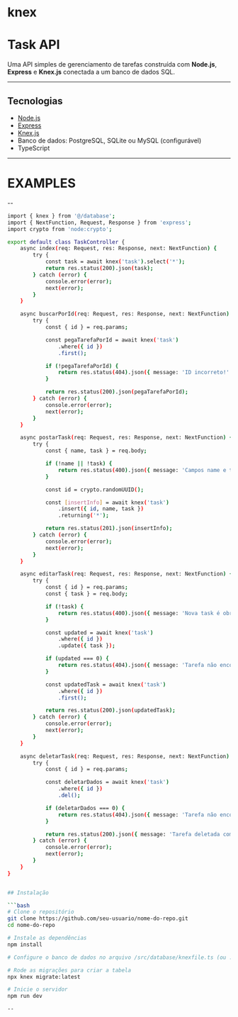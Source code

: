 # knex
# Task API

Uma API simples de gerenciamento de tarefas construída com **Node.js**, **Express** e **Knex.js** conectada a um banco de dados SQL.

---

## Tecnologias

- [Node.js](https://nodejs.org/)
- [Express](https://expressjs.com/)
- [Knex.js](https://knexjs.org/)
- Banco de dados: PostgreSQL, SQLite ou MySQL (configurável)
- TypeScript

---

# EXAMPLES

--
```bash
import { knex } from '@/database';
import { NextFunction, Request, Response } from 'express';
import crypto from 'node:crypto';

export default class TaskController {
    async index(req: Request, res: Response, next: NextFunction) {
        try {
            const task = await knex('task').select('*');
            return res.status(200).json(task);
        } catch (error) {
            console.error(error);
            next(error);
        }
    }

    async buscarPorId(req: Request, res: Response, next: NextFunction) {
        try {
            const { id } = req.params;

            const pegaTarefaPorId = await knex('task')
                .where({ id })
                .first();

            if (!pegaTarefaPorId) {
                return res.status(404).json({ message: 'ID incorreto!' });
            }

            return res.status(200).json(pegaTarefaPorId);
        } catch (error) {
            console.error(error);
            next(error);
        }
    }

    async postarTask(req: Request, res: Response, next: NextFunction) {
        try {
            const { name, task } = req.body;

            if (!name || !task) {
                return res.status(400).json({ message: 'Campos name e task são obrigatórios' });
            }

            const id = crypto.randomUUID();

            const [insertInfo] = await knex('task')
                .insert({ id, name, task })
                .returning('*');

            return res.status(201).json(insertInfo);
        } catch (error) {
            console.error(error);
            next(error);
        }
    }

    async editarTask(req: Request, res: Response, next: NextFunction) {
        try {
            const { id } = req.params;
            const { task } = req.body;

            if (!task) {
                return res.status(400).json({ message: 'Nova task é obrigatória' });
            }

            const updated = await knex('task')
                .where({ id })
                .update({ task });

            if (updated === 0) {
                return res.status(404).json({ message: 'Tarefa não encontrada' });
            }

            const updatedTask = await knex('task')
                .where({ id })
                .first();

            return res.status(200).json(updatedTask);
        } catch (error) {
            console.error(error);
            next(error);
        }
    }

    async deletarTask(req: Request, res: Response, next: NextFunction) {
        try {
            const { id } = req.params;

            const deletarDados = await knex('task')
                .where({ id })
                .del();

            if (deletarDados === 0) {
                return res.status(404).json({ message: 'Tarefa não encontrada' });
            }

            return res.status(200).json({ message: 'Tarefa deletada com sucesso' });
        } catch (error) {
            console.error(error);
            next(error);
        }
    }
}


## Instalação

```bash
# Clone o repositório
git clone https://github.com/seu-usuario/nome-do-repo.git
cd nome-do-repo

# Instale as dependências
npm install

# Configure o banco de dados no arquivo /src/database/knexfile.ts (ou .js)

# Rode as migrações para criar a tabela
npx knex migrate:latest

# Inicie o servidor
npm run dev

--


